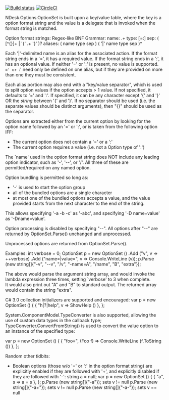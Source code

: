 [![Build status](https://ci.appveyor.com/api/projects/status/aux2774o26tohc81?svg=true)](https://ci.appveyor.com/project/Siliconrob/commandline-options) 
[![CircleCI](https://circleci.com/gh/Siliconrob/CommandLine.Options/tree/master.svg?style=svg)](https://circleci.com/gh/Siliconrob/CommandLine.Options/tree/master)

NDesk.Options.OptionSet is built upon a key/value table, where the
 key is a option format string and the value is a delegate that is 
 invoked when the format string is matched.

 Option format strings:
  Regex-like BNF Grammar: 
    name: .+
    type: [=:]
    sep: ( [^{}]+ | '{' .+ '}' )?
    aliases: ( name type sep ) ( '|' name type sep )*
 
 Each '|'-delimited name is an alias for the associated action.  If the
 format string ends in a '=', it has a required value.  If the format
 string ends in a ':', it has an optional value.  If neither '=' or ':'
 is present, no value is supported.  `=' or `:' need only be defined on one
 alias, but if they are provided on more than one they must be consistent.

 Each alias portion may also end with a "key/value separator", which is used
 to split option values if the option accepts > 1 value.  If not specified,
 it defaults to '=' and ':'.  If specified, it can be any character except
 '{' and '}' OR the *string* between '{' and '}'.  If no separator should be
 used (i.e. the separate values should be distinct arguments), then "{}"
 should be used as the separator.

 Options are extracted either from the current option by looking for
 the option name followed by an '=' or ':', or is taken from the
 following option IFF:
  - The current option does not contain a '=' or a ':'
  - The current option requires a value (i.e. not a Option type of ':')

 The `name' used in the option format string does NOT include any leading
 option indicator, such as '-', '--', or '/'.  All three of these are
 permitted/required on any named option.

 Option bundling is permitted so long as:
   - '-' is used to start the option group
   - all of the bundled options are a single character
   - at most one of the bundled options accepts a value, and the value
     provided starts from the next character to the end of the string.

 This allows specifying '-a -b -c' as '-abc', and specifying '-D name=value'
 as '-Dname=value'.

 Option processing is disabled by specifying "--".  All options after "--"
 are returned by OptionSet.Parse() unchanged and unprocessed.

 Unprocessed options are returned from OptionSet.Parse().

 Examples:
  int verbose = 0;
  OptionSet p = new OptionSet ()
    .Add ("v", v => ++verbose)
    .Add ("name=|value=", v => Console.WriteLine (v));
  p.Parse (new string[]{"-v", "--v", "/v", "-name=A", "/name", "B", "extra"});

 The above would parse the argument string array, and would invoke the
 lambda expression three times, setting `verbose' to 3 when complete.  
 It would also print out "A" and "B" to standard output.
 The returned array would contain the string "extra".

 C# 3.0 collection initializers are supported and encouraged:
  var p = new OptionSet () {
    { "h|?|help", v => ShowHelp () },
  };

 System.ComponentModel.TypeConverter is also supported, allowing the use of
 custom data types in the callback type; TypeConverter.ConvertFromString()
 is used to convert the value option to an instance of the specified
 type:

  var p = new OptionSet () {
    { "foo=", (Foo f) => Console.WriteLine (f.ToString ()) },
  };

 Random other tidbits:
  - Boolean options (those w/o '=' or ':' in the option format string)
    are explicitly enabled if they are followed with '+', and explicitly
    disabled if they are followed with '-':
      string a = null;
      var p = new OptionSet () {
        { "a", s => a = s },
      };
      p.Parse (new string[]{"-a"});    sets v != null
      p.Parse (new string[]{"-a+"});   sets v != null
      p.Parse (new string[]{"-a-"});   sets v == null

